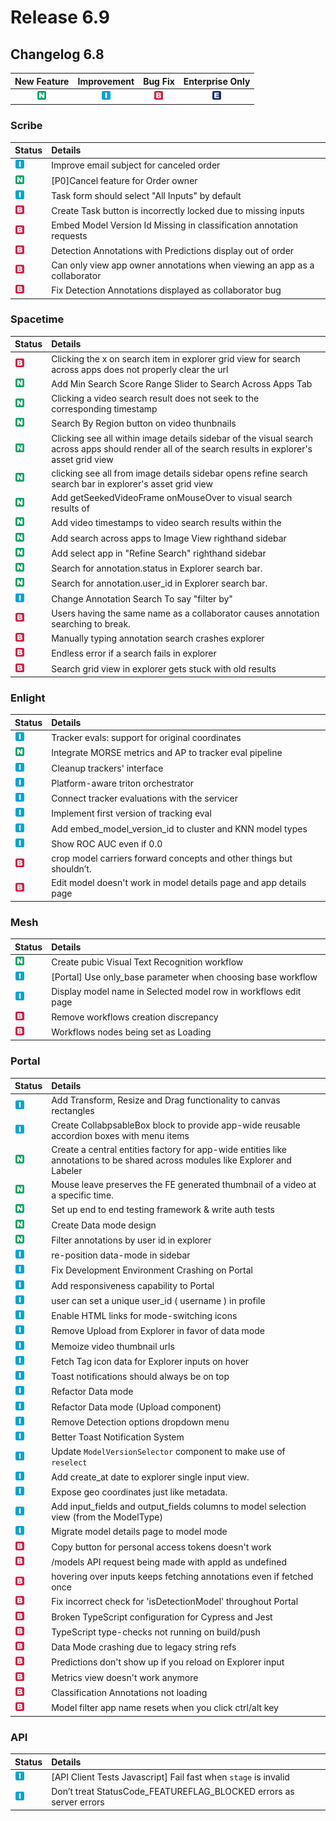 # Release 6.9

## Changelog 6.8

| New Feature | Improvement | Bug Fix | Enterprise Only |
| :---: | :---: | :---: | :---: |
| ![](../../.gitbook/assets/new_feature%20%281%29%20%281%29%20%28154%29.jpg) | ![](../../.gitbook/assets/improvement%20%2819%29%20%28349%29.jpg) | ![](../../.gitbook/assets/bug%20%28196%29%20%28452%29%20%2817%29.jpg) | ![](../../.gitbook/assets/enterprise%20%2818%29%20%2816%29%20%281%29%20%2815%29.jpg) |

### Scribe

| Status | Details |
| :--- | :--- |
| ![](../../.gitbook/assets/improvement%20%2819%29%20%28257%29.jpg) | Improve email subject for canceled order |
| ![](../../.gitbook/assets/new_feature%20%281%29%20%281%29%20%2814%29.jpg) | \[P0\]Cancel feature for Order owner |
| ![](../../.gitbook/assets/improvement%20%2819%29%20%28313%29.jpg) | Task form should select "All Inputs" by default |
| ![](../../.gitbook/assets/bug%20%28196%29%20%28452%29%20%28448%29.jpg) | Create Task button is incorrectly locked due to missing inputs |
| ![](../../.gitbook/assets/bug%20%28196%29%20%28452%29%20%2841%29.jpg) | Embed Model Version Id Missing in classification annotation requests |
| ![](../../.gitbook/assets/bug%20%28196%29%20%28452%29%20%28167%29.jpg) | Detection Annotations with Predictions display out of order |
| ![](../../.gitbook/assets/bug%20%28196%29%20%28452%29%20%28737%29.jpg) | Can only view app owner annotations when viewing an app as a collaborator |
| ![](../../.gitbook/assets/bug%20%28196%29%20%28452%29%20%28736%29.jpg) | Fix Detection Annotations displayed as collaborator bug |

### Spacetime

| Status | Details |
| :--- | :--- |
| ![](../../.gitbook/assets/bug%20%28196%29%20%28452%29%20%28645%29.jpg) | Clicking the x on search item in explorer grid view for search across apps does not properly clear the url |
| ![](../../.gitbook/assets/new_feature%20%281%29%20%281%29%20%28240%29.jpg) | Add Min Search Score Range Slider to Search Across Apps Tab |
| ![](../../.gitbook/assets/new_feature%20%281%29%20%281%29%20%28162%29.jpg) | Clicking a video search result does not seek to the corresponding timestamp |
| ![](../../.gitbook/assets/new_feature%20%281%29%20%281%29%20%2843%29.jpg) | Search By Region button on video thunbnails |
| ![](../../.gitbook/assets/new_feature%20%281%29%20%281%29%20%2886%29.jpg) | Clicking see all within image details sidebar of the visual search across apps should render all of the search results in explorer's asset grid view |
| ![](../../.gitbook/assets/new_feature%20%281%29%20%281%29%20%28160%29.jpg) | clicking see all from image details sidebar opens refine search search bar in explorer's asset grid view |
| ![](../../.gitbook/assets/new_feature%20%281%29%20%281%29%20%28161%29.jpg) | Add getSeekedVideoFrame onMouseOver to visual search results of |
| ![](../../.gitbook/assets/new_feature%20%281%29%20%281%29%20%2867%29.jpg) | Add video timestamps to video search results within the |
| ![](../../.gitbook/assets/new_feature%20%281%29%20%281%29%20%28165%29.jpg) | Add search across apps to Image View righthand sidebar |
| ![](../../.gitbook/assets/new_feature%20%281%29%20%281%29%20%2882%29.jpg) | Add select app in "Refine Search" righthand sidebar |
| ![](../../.gitbook/assets/new_feature%20%281%29%20%281%29%20%28125%29.jpg) | Search for annotation.status in Explorer search bar. |
| ![](../../.gitbook/assets/new_feature%20%281%29%20%281%29%20%28120%29.jpg) | Search for annotation.user\_id in Explorer search bar. |
| ![](../../.gitbook/assets/improvement%20%2819%29%20%28483%29.jpg) | Change Annotation Search To say "filter by" |
| ![](../../.gitbook/assets/bug%20%28196%29%20%28452%29%20%28590%29.jpg) | Users having the same name as a collaborator causes annotation searching to break. |
| ![](../../.gitbook/assets/bug%20%28196%29%20%28452%29%20%2811%29.jpg) | Manually typing annotation search crashes explorer |
| ![](../../.gitbook/assets/bug%20%28196%29%20%28452%29%20%28487%29.jpg) | Endless error if a search fails in explorer |
| ![](../../.gitbook/assets/bug%20%28196%29%20%28452%29%20%28391%29.jpg) | Search grid view in explorer gets stuck with old results |

### Enlight

| Status | Details |
| :--- | :--- |
| ![](../../.gitbook/assets/improvement%20%2819%29%20%28165%29.jpg) | Tracker evals: support for original coordinates |
| ![](../../.gitbook/assets/new_feature%20%281%29%20%281%29%20%2853%29.jpg) | Integrate MORSE metrics and AP to tracker eval pipeline |
| ![](../../.gitbook/assets/improvement%20%2819%29%20%28462%29.jpg) | Cleanup trackers' interface |
| ![](../../.gitbook/assets/improvement%20%2819%29%20%28212%29.jpg) | Platform-aware triton orchestrator |
| ![](../../.gitbook/assets/improvement%20%2819%29%20%28428%29.jpg) | Connect tracker evaluations with the servicer |
| ![](../../.gitbook/assets/improvement%20%2819%29%20%28329%29.jpg) | Implement first version of tracking eval |
| ![](../../.gitbook/assets/improvement%20%2819%29%20%28226%29.jpg) | Add embed\_model\_version\_id to cluster and KNN model types |
| ![](../../.gitbook/assets/improvement%20%2819%29%20%28234%29.jpg) | Show ROC AUC even if 0.0 |
| ![](../../.gitbook/assets/bug%20%28196%29%20%28452%29%20%28313%29.jpg) | crop model carriers forward concepts and other things but shouldn’t. |
| ![](../../.gitbook/assets/bug%20%28196%29%20%28452%29%20%2859%29.jpg) | Edit model doesn't work in model details page and app details page |

### Mesh

| Status | Details |
| :--- | :--- |
| ![](../../.gitbook/assets/new_feature%20%281%29%20%281%29%20%28141%29.jpg) | Create pubic Visual Text Recognition workflow |
| ![](../../.gitbook/assets/improvement%20%2819%29%20%28106%29.jpg) | \[Portal\] Use only\_base parameter when choosing base workflow |
| ![](../../.gitbook/assets/improvement%20%2819%29%20%28232%29.jpg) | Display model name in Selected model row in workflows edit page |
| ![](../../.gitbook/assets/bug%20%28196%29%20%28452%29%20%28554%29.jpg) | Remove workflows creation discrepancy |
| ![](../../.gitbook/assets/bug%20%28196%29%20%28452%29%20%28188%29.jpg) | Workflows nodes being set as Loading |

### Portal

| Status | Details |
| :--- | :--- |
| ![](../../.gitbook/assets/improvement%20%2819%29%20%28126%29.jpg) | Add Transform, Resize and Drag functionality to canvas rectangles |
| ![](../../.gitbook/assets/improvement%20%2819%29%20%28229%29.jpg) | Create CollabpsableBox block to provide app-wide reusable accordion boxes with menu items |
| ![](../../.gitbook/assets/new_feature%20%281%29%20%281%29%20%28227%29.jpg) | Create a central entities factory for app-wide entities like annotations to be shared across modules like Explorer and Labeler |
| ![](../../.gitbook/assets/new_feature%20%281%29%20%281%29%20%28168%29.jpg) | Mouse leave preserves the FE generated thumbnail of a video at a specific time. |
| ![](../../.gitbook/assets/new_feature%20%281%29%20%281%29%20%28152%29.jpg) | Set up end to end testing framework & write auth tests |
| ![](../../.gitbook/assets/new_feature%20%281%29%20%281%29%20%2835%29.jpg) | Create Data mode design |
| ![](../../.gitbook/assets/new_feature%20%281%29%20%281%29%20%2837%29.jpg) | Filter annotations by user id in explorer |
| ![](../../.gitbook/assets/improvement%20%2819%29%20%2868%29.jpg) | re-position data-mode in sidebar |
| ![](../../.gitbook/assets/improvement%20%2819%29%20%28464%29.jpg) | Fix Development Environment Crashing on Portal |
| ![](../../.gitbook/assets/improvement%20%2819%29%20%28492%29.jpg) | Add responsiveness capability to Portal |
| ![](../../.gitbook/assets/improvement%20%2819%29%20%28259%29.jpg) | user can set a unique user\_id \( username \) in profile |
| ![](../../.gitbook/assets/improvement%20%2819%29%20%28343%29.jpg) | Enable HTML links for mode-switching icons |
| ![](../../.gitbook/assets/improvement%20%2819%29%20%28219%29.jpg) | Remove Upload from Explorer in favor of data mode |
| ![](../../.gitbook/assets/improvement%20%2819%29%20%28299%29.jpg) | Memoize video thumbnail urls |
| ![](../../.gitbook/assets/improvement%20%2819%29%20%2845%29.jpg) | Fetch Tag icon data for Explorer inputs on hover |
| ![](../../.gitbook/assets/improvement%20%2819%29%20%28440%29.jpg) | Toast notifications should always be on top |
| ![](../../.gitbook/assets/improvement%20%2819%29%20%28153%29.jpg) | Refactor Data mode |
| ![](../../.gitbook/assets/improvement%20%2819%29%20%28558%29.jpg) | Refactor Data mode \(Upload component\) |
| ![](../../.gitbook/assets/improvement%20%2819%29%20%28494%29.jpg) | Remove Detection options dropdown menu |
| ![](../../.gitbook/assets/improvement%20%2819%29%20%28200%29.jpg) | Better Toast Notification System |
| ![](../../.gitbook/assets/improvement%20%2819%29%20%28175%29.jpg) | Update `ModelVersionSelector` component to make use of `reselect` |
| ![](../../.gitbook/assets/improvement%20%2819%29%20%28458%29.jpg) | Add create\_at date to explorer single input view. |
| ![](../../.gitbook/assets/improvement%20%2819%29%20%28267%29.jpg) | Expose geo coordinates just like metadata. |
| ![](../../.gitbook/assets/improvement%20%2819%29%20%28365%29.jpg) | Add input\_fields and output\_fields columns to model selection view \(from the ModelType\) |
| ![](../../.gitbook/assets/improvement%20%2819%29%20%28100%29.jpg) | Migrate model details page to model mode |
| ![](../../.gitbook/assets/bug%20%28196%29%20%28452%29%20%28482%29.jpg) | Copy button for personal access tokens doesn't work |
| ![](../../.gitbook/assets/bug%20%28196%29%20%28452%29%20%2894%29.jpg) | /models API request being made with appId as undefined |
| ![](../../.gitbook/assets/bug%20%28196%29%20%28452%29%20%2848%29.jpg) | hovering over inputs keeps fetching annotations even if fetched once |
| ![](../../.gitbook/assets/bug%20%28196%29%20%28452%29%20%28261%29.jpg) | Fix incorrect check for 'isDetectionModel' throughout Portal |
| ![](../../.gitbook/assets/bug%20%28196%29%20%28452%29%20%28651%29.jpg) | Broken TypeScript configuration for Cypress and Jest |
| ![](../../.gitbook/assets/bug%20%28196%29%20%28452%29%20%28673%29.jpg) | TypeScript type-checks not running on build/push |
| ![](../../.gitbook/assets/bug%20%28196%29%20%28452%29%20%2857%29.jpg) | Data Mode crashing due to legacy string refs |
| ![](../../.gitbook/assets/bug%20%28196%29%20%28452%29%20%28575%29.jpg) | Predictions don't show up if you reload on Explorer input |
| ![](../../.gitbook/assets/bug%20%28196%29%20%28452%29%20%2896%29.jpg) | Metrics view doesn't work anymore |
| ![](../../.gitbook/assets/bug%20%28196%29%20%28452%29%20%2870%29.jpg) | Classification Annotations not loading |
| ![](../../.gitbook/assets/bug%20%28196%29%20%28452%29%20%2887%29.jpg) | Model filter app name resets when you click ctrl/alt key |

### API

| Status | Details |
| :--- | :--- |
| ![](../../.gitbook/assets/improvement%20%2819%29%20%28323%29.jpg) | \[API Client Tests Javascript\] Fail fast when `stage` is invalid |
| ![](../../.gitbook/assets/improvement%20%2819%29%20%28266%29.jpg) | Don’t treat StatusCode\_FEATUREFLAG\_BLOCKED errors as server errors |

